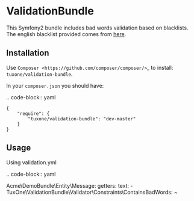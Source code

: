 ValidationBundle
=============

This Symfony2 bundle includes bad words validation based on blacklists. The english blacklist provided comes from [here](http://photos.ramseym.com/pictures/blog/badwords_for_facebook_pages.txt).

Installation
------------

Use `Composer <https://github.com/composer/composer/>`_ to install: ``tuxone/validation-bundle``.

In your ``composer.json`` you should have:

.. code-block:: yaml

    {
        "require": {
            "tuxone/validation-bundle": "dev-master"
        }
    }

Usage
------------

Using validation.yml 

.. code-block:: yaml

Acme\DemoBundle\Entity\Message:
  getters:
    text:
      - TuxOne\ValidationBundle\Validator\Constraints\ContainsBadWords: ~
